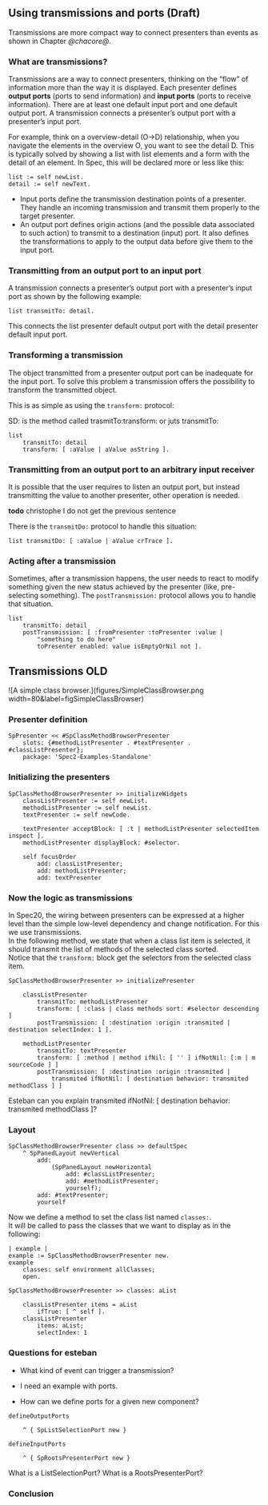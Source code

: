 ## Using transmissions and ports (Draft)
 
 
Transmissions are more compact way to connect presenters than events as shown in Chapter *@chacore@*. 
 
### What are transmissions? 
 
Transmissions are a way to connect presenters, thinking on the “flow” of information more than the way it is displayed. 
Each presenter defines **output ports** \(ports to send information\) and **input ports** \(ports to receive information\). 
There are at least one default input port and one default output port. 
A transmission connects a presenter’s output port with a presenter’s input port. 
 
For example, think on a overview-detail \(O->D\) relationship, when you navigate the elements in the overview O, you want to see the detail D. This is typically solved by showing a list with list elements and a form with the detail of an element. 
In Spec, this will be declared more or less like this: 
 
``` 
list := self newList.
detail := self newText. 
``` 
 
 
- Input ports define the transmission destination points of a presenter. They handle an incoming transmission and transmit them properly to the target presenter. 
- An output port defines origin actions \(and the possible data associated to such action\) to transmit to a destination \(input\) port. It also defines the transformations to apply to the output data before give them to the input port. 
 
 
### Transmitting from an output port to an input port 
 
 
A transmission connects a presenter’s output port with a presenter’s input port as shown by the following example: 
``` 
list transmitTo: detail. 
``` 
 
This connects the list presenter default output port with the detail presenter default input port. 
 
### Transforming a transmission 
 
 
The object transmitted from a presenter output port can be inadequate for the input port. To solve this problem a transmission offers the possibility to transform the transmitted object. 
 
This is as simple as using the `transform:` protocol: 
 
SD: is the method called trasmitTo:transform: or juts transmitTo: 

``` 
list 
	transmitTo: detail 
	transform: [ :aValue | aValue asString ]. 
``` 
 
 
 
### Transmitting from an output port to an arbitrary input receiver  

It is possible that the user requires to listen an output port, but instead transmitting the value to another presenter, other operation is needed. 

**todo** christophe I do not get the previous sentence 
 
There is the `transmitDo:` protocol to handle this situation: 
 
``` 
list transmitDo: [ :aValue | aValue crTrace ]. 
``` 
 
 
### Acting after a transmission 
 
 
Sometimes, after a transmission happens, the user needs to react to modify something given the new status achieved by the presenter \(like, pre-selecting something\). 
The `postTransmission:` protocol allows you to handle that situation. 
 
``` 
list 
	transmitTo: detail 
	postTransmission: [ :fromPresenter :toPresenter :value | 
		"something to do here"
		toPresenter enabled: value isEmptyOrNil not ]. 
``` 
 
 
 
 
 
## Transmissions OLD 
 

 
![A simple class browser.](figures/SimpleClassBrowser.png width=80&label=figSimpleClassBrowser) 
 
### Presenter definition 
 
 
``` 
SpPresenter << #SpClassMethodBrowserPresenter
	slots: {#methodListPresenter . #textPresenter . #classListPresenter};
	package: 'Spec2-Examples-Standalone' 
``` 
 
 
 
### Initializing the presenters 
 
``` 
SpClassMethodBrowserPresenter >> initializeWidgets
	classListPresenter := self newList.
	methodListPresenter := self newList.
	textPresenter := self newCode.
	
	textPresenter acceptBlock: [ :t | methodListPresenter selectedItem inspect ].
	methodListPresenter displayBlock: #selector.

	self focusOrder
		add: classListPresenter;
		add: methodListPresenter;
		add: textPresenter 
``` 
 
 
### Now the logic as transmissions 
 
 
In Spec20, the wiring between presenters can be expressed at a higher level than the simple low-level dependency and change notification. For this we use transmissions.  
In the following method, we state that when a class list item is selected, it should transmit the list of methods of the selected class sorted.  
Notice that the `transform:` block get the selectors from the selected class item.  
 
``` 
SpClassMethodBrowserPresenter >> initializePresenter

	classListPresenter 
		transmitTo: methodListPresenter 
		transform: [ :class | class methods sort: #selector descending ] 
		postTransmission: [ :destination :origin :transmited | destination selectIndex: 1 ].

	methodListPresenter
		transmitTo: textPresenter
		transform: [ :method | method ifNil: [ '' ] ifNotNil: [:m | m sourceCode ] ]
		postTransmission: [ :destination :origin :transmited | 
			transmited ifNotNil: [ destination behavior: transmited methodClass ] ] 
``` 
 
 
 Esteban can you explain transmited ifNotNil: \[ destination behavior: transmited methodClass \]? 
 
### Layout 
 
 
``` 
SpClassMethodBrowserPresenter class >> defaultSpec
	^ SpPanedLayout newVertical
		add:
			(SpPanedLayout newHorizontal
				add: #classListPresenter;
				add: #methodListPresenter;
				yourself);
		add: #textPresenter;
		yourself 
``` 
 
 
 
 
Now we define a method to set the class list named `classes:`.  
It will be called to pass the classes that we want to display as in the following: 
 
``` 
| example |
example := SpClassMethodBrowserPresenter new.
example
	classes: self environment allClasses;
	open. 
``` 
 
 
 
``` 
SpClassMethodBrowserPresenter >> classes: aList

	classListPresenter items = aList 
		ifTrue: [ ^ self ].
	classListPresenter
		items: aList;
		selectIndex: 1 
``` 
 
 
### Questions for esteban 
 
 
- What kind of event can trigger a transmission? 
 
 
- I need an example with ports. 
 
 
- How can we define ports for a given new component? 
 
``` 
defineOutputPorts 

	^ { SpListSelectionPort new } 
``` 
 
 
``` 
defineInputPorts 

	^ { SpRootsPresenterPort new } 
``` 
 
 
What is a ListSelectionPort? 
What is a RootsPresenterPort? 
 
### Conclusion 
